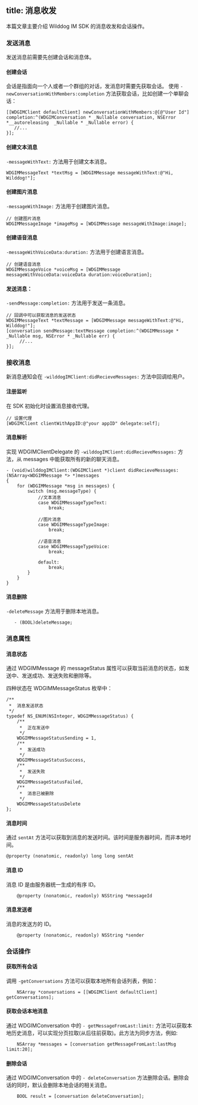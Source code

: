 title: 消息收发
---

本篇文章主要介绍 Wilddog IM SDK 的消息收发和会话操作。


### 发送消息
发送消息前需要先创建会话和消息体。

####  创建会话

会话是指面向一个人或者一个群组的对话，发消息时需要先获取会话。
使用 `-newConversationWithMembers:completion` 方法获取会话，比如创建一个单聊会话：

```objc
[[WDGIMClient defaultClient] newConversationWithMembers:@[@"User Id"] completion:^(WDGIMConversation * _Nullable conversation, NSError *__autoreleasing  _Nullable * _Nullable error) {
   //...
}];

```

#### 创建文本消息

`-messageWithText:` 方法用于创建文本消息。

```objc
WDGIMMessageText *textMsg = [WDGIMMessage messageWithText:@"Hi, Wilddog!"];
```

#### 创建图片消息

`-messageWithImage:` 方法用于创建图片消息。
 
```objc
// 创建图片消息
WDGIMMessageImage *imageMsg = [WDGIMMessage messageWithImage:image];
```

#### 创建语音消息

`-messageWithVoiceData:duration:` 方法用于创建语言消息。
 
```objc
// 创建语音消息
WDGIMMessageVoice *voiceMsg = [WDGIMMessage messageWithVoiceData:voiceData duration:voiceDuration];
```

#### 发送消息：

`-sendMessage:completion:` 方法用于发送一条消息。

```objc
// 回调中可以获取消息的发送状态
WDGIMMessageText *textMessage = [WDGIMMessage messageWithText:@"Hi, Wilddog!"];
[conversation sendMessage:textMessage completion:^(WDGIMMessage * _Nullable msg, NSError * _Nullable err) {
     //...       
}];
```

### 接收消息

新消息通知会在 `-wilddogIMClient:didRecieveMessages:` 方法中回调给用户。

#### 注册监听

在 SDK 初始化时设置消息接收代理。

```objc 
// 设置代理
[WDGIMClient clientWithAppID:@"your appID" delegate:self];

```
	
#### 消息解析

实现 WDGIMClientDelegate 的 `-wilddogIMClient:didRecieveMessages:` 方法，从 messages 中能获取所有的新的聊天消息。

```objc
- (void)wilddogIMClient:(WDGIMClient *)client didRecieveMessages:(NSArray<WDGIMMessage *> *)messages
{
    for (WDGIMMessage *msg in messages) {
        switch (msg.messageType) {
            //文本消息
            case WDGIMMessageTypeText:
                break;
                
            //图片消息
            case WDGIMMessageTypeImage:
                break;
                
            //语音消息
            case WDGIMMessageTypeVoice:
                break;
                
            default:
                break;
        }
    }
}
```

#### 消息删除

`-deleteMessage` 方法用于删除本地消息。

```objc
   - (BOOL)deleteMessage;
```

### 消息属性

#### 消息状态

通过 WDGIMMessage 的 messageStatus 属性可以获取当前消息的状态，如发送中、发送成功、发送失败和删除等。

四种状态在 WDGIMMessageStatus 枚举中：

```
/**
 *  消息发送状态
 */
typedef NS_ENUM(NSInteger, WDGIMMessageStatus) {
    /**
     *  正在发送中
     */
    WDGIMMessageStatusSending = 1,
    /**
     *  发送成功
     */
    WDGIMMessageStatusSuccess,
    /**
     *  发送失败
     */
    WDGIMMessageStatusFailed,
    /**
     *  消息已被删除
     */
    WDGIMMessageStatusDelete
};

```

#### 消息时间

通过 `sentAt` 方法可以获取到消息的发送时间。该时间是服务器时间，而非本地时间。

```objc
@property (nonatomic, readonly) long long sentAt
```

#### 消息 ID

消息 ID 是由服务器统一生成的有序 ID。
```objc
	@property (nonatomic, readonly) NSString *messageId
```
	
#### 消息发送者

消息的发送方的 ID。
```objc
	@property (nonatomic, readonly) NSString *sender
```


###  会话操作

#### 获取所有会话

调用 `-getConversations` 方法可以获取本地所有会话列表，例如：
```objc
	NSArray *conversations = [[WDGIMClient defaultClient] getConversations];
```
	
#### 获取会话本地消息

通过 WDGIMConversation 中的 `- getMessageFromLast:limit:` 方法可以获取本地历史消息，可以实现分页拉取(从后往前获取)。此方法为同步方法，例如:
```objc
	NSArray *messages = [conversation getMessageFromLast:lastMsg limit:20];
```
	
#### 删除会话

通过 WDGIMConversation 中的 `- deleteConversation` 方法删除会话。删除会话的同时，默认会删除本地会话的相关消息。
```objc
	BOOL result = [conversation deleteConversation];
 ```
 
 